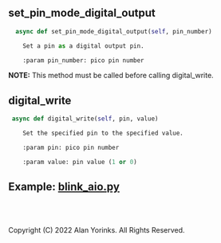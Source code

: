 ## set_pin_mode_digital_output
```python
  async def set_pin_mode_digital_output(self, pin_number)

    Set a pin as a digital output pin.

    :param pin_number: pico pin number
```

**NOTE:** This method must be called before calling digital_write.
## digital_write
```python
 async def digital_write(self, pin, value)

    Set the specified pin to the specified value.

    :param pin: pico pin number

    :param value: pin value (1 or 0)
```
 
## Example: [blink_aio.py](https://github.com/MrYsLab/telemetrix-rpi-pico-w/blob/master/examples_aio/blink_aio.py)


<br>
<br>

Copyright (C) 2022 Alan Yorinks. All Rights Reserved.
